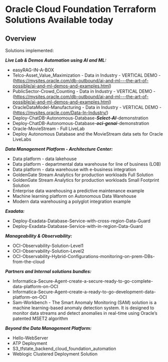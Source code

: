 # Oracle Cloud Foundation Terraform Solutions Available today


## <a name="Solutions"></a>Overview


Solutions implemented:


***Live Lab & Demos Automation using AI and ML:*** 

- easyRAG-IN-A-BOX
- Telco-Asset_Value_Maximization - Data in Industry - VERTICAL DEMO - (https://mysites.oracle.com/db-outbound/ai-and-ml---the-art-of-possible/ai-and-ml-demos-and-examples.html)
- PublicSector-Crowd_Counting - Data in Industry - VERTICAL DEMO - (https://mysites.oracle.com/db-outbound/ai-and-ml---the-art-of-possible/ai-and-ml-demos-and-examples.html)
 - OracleDataModel-Manufacturing -  Data in Industry - VERTICAL DEMO - (https://mysites.oracle.com/Data-In-Industry/)
- Deploy-ChatDB-Autonomous-Database-***Select-AI***-demonstration  
- Deploy-ChatDB-Autonomous-Database-***oci-genai***-demonstration
- Oracle-MovieStream - Full LiveLab
- Deploy Autonomous Database and the MovieStream data sets for Oracle LiveLabs


***Data Management Platform - Architecture Center:***

- Data platform - data lakehouse
- Data platform - departmental data warehouse for line of business (LOB)
- Data platform - data warehouse with e-business integration
- GoldenGate Stream Analytics for production workloads Full Solution
- GoldenGate Stream Analytics for production workloads Small Footprint Solution
- Enterprise data warehousing a predictive maintenance example
- Machine learning platform on Autonomous Data Warehouse
- Modern data warehousing a polyglot integration example


***Exadata:***

- Deploy-Exadata-Database-Service-with-cross-region-Data-Guard
- Deploy-Exadata-Database-Service-with-in-region-Data-Guard


***Manageability & Observability:***

- OCI-Observability-Solution-Level1
- OCI-Observability-Solution-Level2
- OCI-Observability-Hybrid-Configurations-monitoring-on-prem-DBs-from-the-cloud


***Partners and Internal solutions bundles:***
- Informatica-Secure-Agent-create-a-secure-ready-to-go-complete-data-platform-on-OCI
- Informatica-Secure-Agent–create-a-ready-to-go-development-data-platform-on-OCI
- Sam-Workbench - The Smart Anomaly Monitoring (SAM) solution is a machine learning-based anomaly detection system. It is designed to monitor data streams and detect anomalies in real-time using Oracle’s patented MSET2 algorithm


***Beyond the Data Management Platform:***

- Hello-WebServer
- ATP Deployment
- S3_tfstate_backend_cloud_foundation_automation
- Weblogic Clustered Deployment Solution